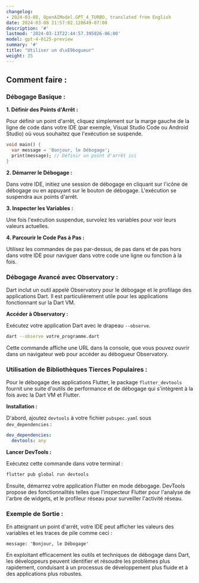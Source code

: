```yaml
---
changelog:
- 2024-03-08, OpenAIModel.GPT_4_TURBO, translated from English
date: 2024-03-08 21:57:02.128649-07:00
description: '#'
lastmod: '2024-03-13T22:44:57.395026-06:00'
model: gpt-4-0125-preview
summary: '#'
title: "Utiliser un d\xE9bogueur"
weight: 35
---
```


## Comment faire :


### Débogage Basique :
**1. Définir des Points d'Arrêt :**

Pour définir un point d'arrêt, cliquez simplement sur la marge gauche de la ligne de code dans votre IDE (par exemple, Visual Studio Code ou Android Studio) où vous souhaitez que l'exécution se suspende.

```dart
void main() {
  var message = 'Bonjour, le Débogage';
  print(message); // Définir un point d'arrêt ici
}
```

**2. Démarrer le Débogage :**

Dans votre IDE, initiez une session de débogage en cliquant sur l'icône de débogage ou en appuyant sur le bouton de débogage. L'exécution se suspendra aux points d'arrêt.

**3. Inspecter les Variables :**

Une fois l'exécution suspendue, survolez les variables pour voir leurs valeurs actuelles.

**4. Parcourir le Code Pas à Pas :**

Utilisez les commandes de pas par-dessus, de pas dans et de pas hors dans votre IDE pour naviguer dans votre code une ligne ou fonction à la fois.

### Débogage Avancé avec Observatory :
Dart inclut un outil appelé Observatory pour le débogage et le profilage des applications Dart. Il est particulièrement utile pour les applications fonctionnant sur la Dart VM.

**Accéder à Observatory :**

Exécutez votre application Dart avec le drapeau `--observe`.

```bash
dart --observe votre_programme.dart
```

Cette commande affiche une URL dans la console, que vous pouvez ouvrir dans un navigateur web pour accéder au débogueur Observatory.

### Utilisation de Bibliothèques Tierces Populaires :
Pour le débogage des applications Flutter, le package `flutter_devtools` fournit une suite d'outils de performance et de débogage qui s'intègrent à la fois avec la Dart VM et Flutter.

**Installation :**

D'abord, ajoutez `devtools` à votre fichier `pubspec.yaml` sous `dev_dependencies` :

```yaml
dev_dependencies:
  devtools: any
```

**Lancer DevTools :**

Exécutez cette commande dans votre terminal :

```bash
flutter pub global run devtools
```

Ensuite, démarrez votre application Flutter en mode débogage. DevTools propose des fonctionnalités telles que l'inspecteur Flutter pour l'analyse de l'arbre de widgets, et le profileur réseau pour surveiller l'activité réseau.

### Exemple de Sortie :
En atteignant un point d'arrêt, votre IDE peut afficher les valeurs des variables et les traces de pile comme ceci :

```
message: 'Bonjour, le Débogage'
```

En exploitant efficacement les outils et techniques de débogage dans Dart, les développeurs peuvent identifier et résoudre les problèmes plus rapidement, conduisant à un processus de développement plus fluide et à des applications plus robustes.
